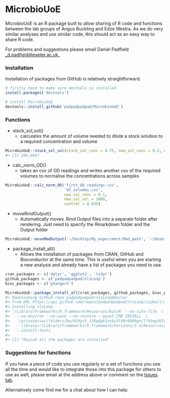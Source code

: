 <!-- README.md is generated from README.Rmd. Please edit that file -->
MicrobioUoE
===========

MicrobioUoE is an R package built to allow sharing of R code and functions between the lab groups of Angus Buckling and Edze Westra. As we do very similar analyses and use similar code, this should act as an easy way to share R code.

For problems and suggestions please email Daniel Padfield <_d.padfield@exeter.ac.uk>\_

### Installation

Installation of packages from GitHub is relatively straightforward.

``` r
# firstly need to make sure devtools is installed
install.packages('devtools')

# install MicrobioUoE
devtools::install_github('padpadpadpad/MicrobioUoE')
```

### Functions

-   stock\_sol\_vol()
    -   calculates the amount of volume needed to dilute a stock solution to a required concentration and volume

``` r
MicrobioUoE::stock_sol_vol(stock_sol_conc = 0.75, new_sol_conc = 0.2, new_sol_vol = 1000)
#> [1] 266.6667
```

-   calc\_norm\_OD()
    -   takes an csv of OD readings and writes another csv of the required volumes to normalise the concentrations across samples

``` r
MicrobioUoE::calc_norm_OD('first_OD_readings.csv', 
                          'df_volumes.csv', 
                          new_sol_conc = 0.1,
                          new_sol_vol = 1000,
                          control = 0.035)
```

-   moveRmdOutput()
    -   Automatically moves .Rmd Output files into a separate folder after rendering. Just need to specify the Rmarkdown folder and the Output folder

``` r
MicrobioUoE::moveRmdOutput('~/Desktop/My_experiment/Rmd_path', '~/Desktop/My_experiment/Output_path')
```

-   package\_install\_all()
    -   Allows the installation of packages from CRAN, GitHub and Bioconductor at the same time. This is useful when you are starting a new analysis and already have a list of packages you need to use.

``` r
cran_packages <- c('dplyr', 'ggplot2', 'tidyr')
github_packages <- c('padpadpadpad/nlsLoop')
bioc_packages <- c('phangorn')

MicrobioUoE::package_install_all(cran_packages, github_packages, bioc_packages)
#> Downloading GitHub repo padpadpadpad/nlsLoop@master
#> from URL https://api.github.com/repos/padpadpadpad/nlsLoop/zipball/master
#> Installing nlsLoop
#> '/Library/Frameworks/R.framework/Resources/bin/R' --no-site-file  \
#>   --no-environ --no-save --no-restore --quiet CMD INSTALL  \
#>   '/private/var/folders/bw/019yc5_138qdgk1xsbz3l99r0000gn/T/RtmpS6IoMv/devtools658e7249042b/padpadpadpad-nlsLoop-9508a1f'  \
#>   --library='/Library/Frameworks/R.framework/Versions/3.4/Resources/library'  \
#>   --install-tests
#> 
#> [1] "Huzzah all the packages are installed"
```

### Suggestions for functions

If you have a piece of code you use regularly or a set of functions you use all the time and would like to integrate those into this package for others to use as well, please email at the address above or comment on the [Issues tab](https://github.com/padpadpadpad/MicrobioUoE/issues).

Alternatively come find me for a chat about how I can help.
